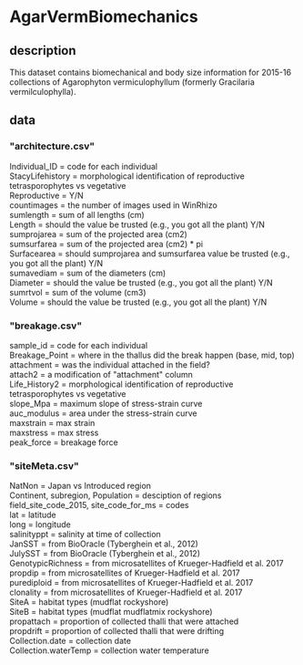 # AgarVermBiomechanics
## description  

This dataset contains biomechanical and body size information for 2015-16 collections of Agarophyton vermiculophyllum (formerly Gracilaria vermilculophylla). 

## data
### "architecture.csv"  
Individual_ID = code for each individual  
StacyLifehistory = morphological identification of reproductive tetrasporophytes vs vegetative  
Reproductive = Y/N  
countimages = the number of images used in WinRhizo  
sumlength = sum of all lengths (cm)  
Length = should the value be trusted (e.g., you got all the plant) Y/N  
sumprojarea = sum of the projected area (cm2)  
sumsurfarea  = sum of the projected area (cm2) * pi  
Surfacearea = should sumprojarea and sumsurfarea value be trusted (e.g., you got all the plant) Y/N  
sumavediam = sum of the diameters (cm)  
Diameter = should the value be trusted (e.g., you got all the plant) Y/N  
sumrtvol = sum of the volume (cm3)  
Volume = should the value be trusted (e.g., you got all the plant) Y/N  

### "breakage.csv"  
sample_id = code for each individual  
Breakage_Point = where in the thallus did the break happen (base, mid, top)  
attachment = was the individual attached in the field?  
attach2 = a modification of "attachment" column  
Life_History2 = morphological identification of reproductive tetrasporophytes vs vegetative  
slope_Mpa = maximum slope of stress-strain curve  
auc_modulus = area under the stress-strain curve  
maxstrain = max strain  
maxstress = max stress  
peak_force = breakage force

### "siteMeta.csv"  
NatNon = Japan vs Introduced region  
Continent, subregion, Population = desciption of regions  
field_site_code_2015, site_code_for_ms = codes  
lat = latitude  
long = longitude  
salinityppt = salinity at time of collection  
JanSST = from BioOracle (Tyberghein et al., 2012)  
JulySST = from BioOracle (Tyberghein et al., 2012)  
GenotypicRichness = from microsatellites of Krueger-Hadfield et al. 2017  
propdip = from microsatellites of Krueger-Hadfield et al. 2017  
purediploid = from microsatellites of Krueger-Hadfield et al. 2017  
clonality = from microsatellites of Krueger-Hadfield et al. 2017  
SiteA = habitat types (mudflat rockyshore)  
SiteB = habitat types (mudflat mudflatmix rockyshore)  
propattach = proportion of collected thalli that were attached  
propdrift = proportion of collected thalli that were drifting  
Collection.date = collection date  
Collection.waterTemp = collection water temperature  

